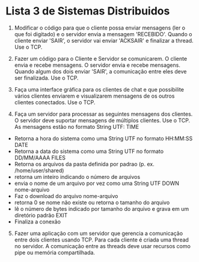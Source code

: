 # Lista 3 de Sistemas Distribuidos

1) Modificar o código para que o cliente possa enviar mensagens (ler o que foi digitado) e o servidor envia a mensagem 'RECEBIDO'. Quando o cliente enviar 'SAIR',  o servidor vai enviar 'ACKSAIR' e finalizar a thread. Use o TCP.

2) Fazer um código para o Cliente e Servidor se comunicarem. O cliente envia e recebe mensagens. O servidor envia e recebe mensagens. Quando algum dos dois enviar 'SAIR', a comunicação entre eles deve ser finalizada. Use o TCP.


3) Faça uma interface gráfica para os clientes de chat e que possibilite vários clientes enviarem e visualizarem mensagens de os outros clientes conectados. Use o TCP.

4)  Faça um servidor para processar as seguintes mensagens dos clientes. O servidor deve suportar mensagens de múltiplos clientes. Use o TCP.
As mensagens estão no formato String UTF:
TIME
* Retorna a hora do sistema como uma String UTF no formato HH:MM:SS
DATE
* Retorna a data do sistema como uma String UTF no formato DD/MM/AAAA
FILES
* Retorna os arquivos da pasta definida por padrao (p. ex. /home/user/shared)
* retorna um inteiro indicando o número de arquivos
* envia o nome de um arquivo por vez como uma String UTF
DOWN nome-arquivo
* Faz o download do arquivo nome-arquivo
* retorna 0 se nome não existe ou retorna o tamanho do arquivo
* lê o número de bytes indicado por tamanho do arquivo e grava em um diretório padrão
EXIT
* Finaliza a conexão

5) Fazer uma aplicação com um servidor que gerencia a comunicação entre dois clientes usando TCP. Para cada cliente é criada uma thread no servidor. A comunicação entre as threads deve usar recursos como pipe ou memória compartilhada.
